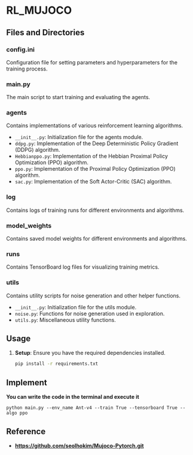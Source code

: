 # RL_MUJOCO

## Files and Directories

### config.ini
Configuration file for setting parameters and hyperparameters for the training process.

### main.py
The main script to start training and evaluating the agents.

### agents
Contains implementations of various reinforcement learning algorithms.
- `__init__.py`: Initialization file for the agents module.
- `ddpg.py`: Implementation of the Deep Deterministic Policy Gradient (DDPG) algorithm.
- `Hebbianppo.py`: Implementation of the Hebbian Proximal Policy Optimization (PPO) algorithm.
- `ppo.py`: Implementation of the Proximal Policy Optimization (PPO) algorithm.
- `sac.py`: Implementation of the Soft Actor-Critic (SAC) algorithm.

### log
Contains logs of training runs for different environments and algorithms.

### model_weights
Contains saved model weights for different environments and algorithms.

### runs
Contains TensorBoard log files for visualizing training metrics.

### utils
Contains utility scripts for noise generation and other helper functions.
- `__init__.py`: Initialization file for the utils module.
- `noise.py`: Functions for noise generation used in exploration.
- `utils.py`: Miscellaneous utility functions.

## Usage

1. **Setup**: Ensure you have the required dependencies installed.
   ```bash
   pip install -r requirements.txt
   
## Implement
**You can write the code in the terminal and execute it**
```
python main.py --env_name Ant-v4 --train True --tensorboard True --algo ppo  
```
## Reference
- **https://github.com/seolhokim/Mujoco-Pytorch.git**
